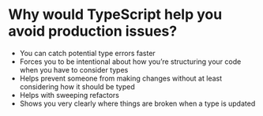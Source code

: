 # Why would TypeScript help you avoid production issues?

- You can catch potential type errors faster
- Forces you to be intentional about how you’re structuring your code when you have to consider types
- Helps prevent someone from making changes without at least considering how it should be typed
- Helps with sweeping refactors
- Shows you very clearly where things are broken when a type  is updated
